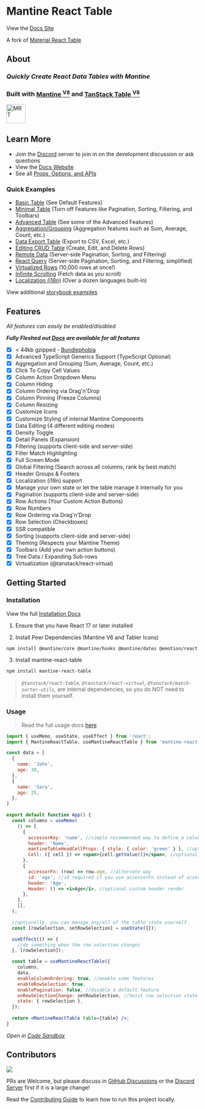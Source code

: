 # Mantine React Table

View the [Docs Site](https://www.mantine-react-table.com/)

A fork of [Material React Table](https://www.material-react-table.com)

## About

### _Quickly Create React Data Tables with Mantine_

### __Built with [Mantine <sup>V8</sup>](https://mantine.dev/) and [TanStack Table <sup>V8</sup>](https://tanstack.com/table/v8)__

<img src="https://mantine-react-table.com/banner.png" alt="MRT" height="50"/>

## Learn More

- Join the [Discord](https://discord.gg/5wqyRx6fnm) server to join in on the development discussion or ask questions
- View the [Docs Website](https://www.mantine-react-table.com/)
- See all [Props, Options, and APIs](https://www.mantine-react-table.com/docs/api)

### Quick Examples

 - [Basic Table](https://www.mantine-react-table.com/docs/examples/basic/) (See Default Features)
 - [Minimal Table](https://www.mantine-react-table.com/docs/examples/minimal/) (Turn off Features like Pagination, Sorting, Filtering, and Toolbars)
 - [Advanced Table](https://www.mantine-react-table.com/docs/examples/advanced/) (See some of the Advanced Features)
 - [Aggregation/Grouping](https://www.mantine-react-table.com/docs/examples/aggregation-and-grouping/) (Aggregation features such as Sum, Average, Count, etc.)
 - [Data Export Table](https://www.mantine-react-table.com/docs/examples/data-export/) (Export to CSV, Excel, etc.)
 - [Editing CRUD Table](https://www.mantine-react-table.com/docs/examples/editing-crud/) (Create, Edit, and Delete Rows)
 - [Remote Data](https://www.mantine-react-table.com/docs/examples/remote/) (Server-side Pagination, Sorting, and Filtering)
 - [React Query](https://www.mantine-react-table.com/docs/examples/react-query/) (Server-side Pagination, Sorting, and Filtering, simplified)
 - [Virtualized Rows](https://www.mantine-react-table.com/docs/examples/virtualized/) (10,000 rows at once!)
 - [Infinite Scrolling](https://www.mantine-react-table.com/docs/examples/infinite-scrolling/) (Fetch data as you scroll)
 - [Localization (i18n)](https://www.mantine-react-table.com/docs/guides/localization#built-in-locale-examples) (Over a dozen languages built-in)

View additional [storybook examples](https://www.mantine-react-table.dev/)

## Features

_All features can easily be enabled/disabled_

_**Fully Fleshed out [Docs](https://www.mantine-react-table.com/docs/guides#guides) are available for all features**_

- [x] < 44kb gzipped - [Bundlephobia](https://bundlephobia.com/package/mantine-react-table)
- [x] Advanced TypeScript Generics Support (TypeScript Optional)
- [x] Aggregation and Grouping (Sum, Average, Count, etc.)
- [x] Click To Copy Cell Values
- [x] Column Action Dropdown Menu
- [x] Column Hiding
- [x] Column Ordering via Drag'n'Drop
- [x] Column Pinning (Freeze Columns)
- [x] Column Resizing
- [x] Customize Icons
- [x] Customize Styling of internal Mantine Components
- [x] Data Editing (4 different editing modes)
- [x] Density Toggle
- [x] Detail Panels (Expansion)
- [x] Filtering (supports client-side and server-side)
- [x] Filter Match Highlighting
- [x] Full Screen Mode
- [x] Global Filtering (Search across all columns, rank by best match)
- [x] Header Groups & Footers
- [x] Localization (i18n) support
- [x] Manage your own state or let the table manage it internally for you
- [x] Pagination (supports client-side and server-side)
- [x] Row Actions (Your Custom Action Buttons)
- [x] Row Numbers
- [x] Row Ordering via Drag'n'Drop
- [x] Row Selection (Checkboxes)
- [x] SSR compatible
- [x] Sorting (supports client-side and server-side)
- [x] Theming (Respects your Mantine Theme)
- [x] Toolbars (Add your own action buttons)
- [x] Tree Data / Expanding Sub-rows
- [x] Virtualization (@tanstack/react-virtual)

## Getting Started

### Installation

View the full [Installation Docs](https://www.mantine-react-table.com/docs/getting-started/install)

1. Ensure that you have React 17 or later installed

2. Install Peer Dependencies (Mantine V6 and Tabler Icons)

```bash
npm install @mantine/core @mantine/hooks @mantine/dates @emotion/react @tabler/icons-react dayjs
```

3. Install mantine-react-table

```bash
npm install mantine-react-table
```

> _`@tanstack/react-table`, `@tanstack/react-virtual`, `@tanstack/match-sorter-utils`,_ are internal dependencies, so you do NOT need to install them yourself.

### Usage

> Read the full usage docs [here](https://www.mantine-react-table.com/docs/getting-started/usage/)

```jsx
import { useMemo, useState, useEffect } from 'react';
import { MantineReactTable, useMantineReactTable } from 'mantine-react-table';

const data = [
  {
    name: 'John',
    age: 30,
  },
  {
    name: 'Sara',
    age: 25,
  },
]

export default function App() {
  const columns = useMemo(
    () => [
      {
        accessorKey: 'name', //simple recommended way to define a column
        header: 'Name',
        mantineTableHeadCellProps: { style: { color: 'green' } }, //optional custom props
        Cell: ({ cell }) => <span>{cell.getValue()}</span>, //optional custom cell render
      },
      {
        accessorFn: (row) => row.age, //alternate way
        id: 'age', //id required if you use accessorFn instead of accessorKey
        header: 'Age',
        Header: () => <i>Age</i>, //optional custom header render
      },
    ],
    [],
  );

  //optionally, you can manage any/all of the table state yourself
  const [rowSelection, setRowSelection] = useState({});

  useEffect(() => {
    //do something when the row selection changes
  }, [rowSelection]);

  const table = useMantineReactTable({
    columns,
    data,
    enableColumnOrdering: true, //enable some features
    enableRowSelection: true,
    enablePagination: false, //disable a default feature
    onRowSelectionChange: setRowSelection, //hoist row selection state to your state
    state: { rowSelection },
  });
  
  return <MantineReactTable table={table} />;
}
```

_Open in [Code Sandbox](https://codesandbox.io/s/simple-mantine-react-table-example-t5c3ji)_

## Contributors

<a href="https://github.com/kevinvandy/mantine-react-table/graphs/contributors">
  <img src="https://contrib.rocks/image?repo=kevinvandy/mantine-react-table" />
</a>

PRs are Welcome, but please discuss in [GitHub Discussions](https://github.com/KevinVandy/mantine-react-table/discussions) or the [Discord Server](https://discord.gg/5wqyRx6fnm) first if it is a large change!

Read the [Contributing Guide](https://github.com/KevinVandy/mantine-react-table/blob/v2/CONTRIBUTING.md) to learn how to run this project locally.

<!-- Use the FORCE Luke! -->
